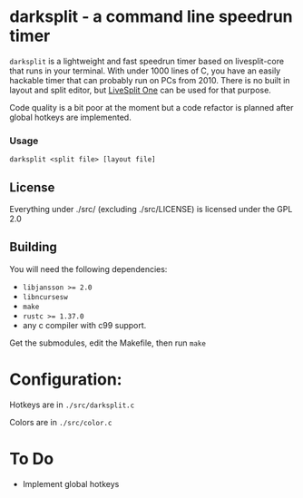 # darksplit - a command line speedrun timer

`darksplit` is a lightweight and fast speedrun timer based on livesplit-core
that runs in your terminal. With under 1000 lines of C, you have an easily
hackable timer that can probably run on PCs from 2010. There is no built in
layout and split editor, but [LiveSplit One](https://one.livesplit.org) can
be used for that purpose.

Code quality is a bit poor at the moment but a code refactor is planned after
global hotkeys are implemented.

### Usage

```
darksplit <split file> [layout file]
```

## License 

Everything under ./src/ (excluding ./src/LICENSE) is licensed under the GPL 2.0 

## Building

You will need the following dependencies:

* `libjansson >= 2.0`
* `libncursesw`
* `make`
* `rustc >= 1.37.0`
* any c compiler with c99 support.

Get the submodules, edit the Makefile, then run `make`

# Configuration:

Hotkeys are in `./src/darksplit.c`

Colors are in `./src/color.c`

# To Do

- Implement global hotkeys
